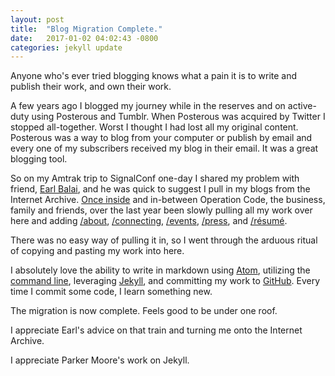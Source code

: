 ```yaml
---
layout: post
title:  "Blog Migration Complete."
date:   2017-01-02 04:02:43 -0800
categories: jekyll update
---
```


Anyone who's ever tried blogging knows what a pain it is to write and publish their work, and own their work.

A few years ago I blogged my journey while in the reserves and on active-duty using Posterous and Tumblr. When Posterous was acquired by Twitter I stopped all-together. Worst I thought I had lost all my original content. Posterous was a way to blog from your computer or publish by email and every one of my subscribers received my blog in their email. It was a great blogging tool.

So on my Amtrak trip to SignalConf one-day I shared my problem with friend, [Earl Balai](https://twitter.com/earlbalai), and he was quick to suggest I pull in my blogs from the Internet Archive. [Once inside](http://web.archive.org/web/20160403171431*/http://www.molina.posterous.com/) and in-between Operation Code, the business, family and friends, over the last year been slowly pulling all my work over here and adding [/about](/about/), [/connecting](/connecting/), [/events](/events/), [/press](/press/), and [/résumé](/resume/).

There was no easy way of pulling it in, so I went through the arduous ritual of copying and pasting my work into here.

I absolutely love the ability to write in markdown using [Atom](https://atom.io/), utilizing the [command line](https://www.iterm2.com/), leveraging [Jekyll](https://jekyllrb.com/), and committing my work to [GitHub](https://github.com/davidmolina). Every time I commit some code, I learn something new.

The migration is now complete. Feels good to be under one roof. 

I appreciate Earl's advice on that train and turning me onto the Internet Archive.

I appreciate Parker Moore's work on Jekyll.
